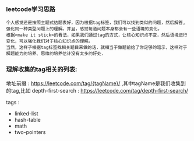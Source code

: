 ### leetcode学习思路
    个人感觉还是按照主题式结题表好，因为根据tag标签，我们可以找到类似的问题，然后解答,强化同一种类型问题上的理解。并且，感觉每道问题本身都会有一些语境的变化。
    根据<make it stick>的看法，如果我们通过tag的方式，让核心知识点不变，然后语境进行变化，可以强化我们对于核心知识点的理解。
    当然，这样子根据tag标签找相关题目来做的话，就相当于做题前给了你足够的暗示，这样对于解题能力的培养、思维的培养估计没有太多的好处.




### 理解收集的tag相关的列表:
地址前缀 : https://leetcode.com/tag/{tagName}/ ,其中tagName是我们收集到的tag,比如 depth-first-search : https://leetcode.com/tag/depth-first-search/

tags :
- linked-list
- hash-table
- math
- two-pointers


